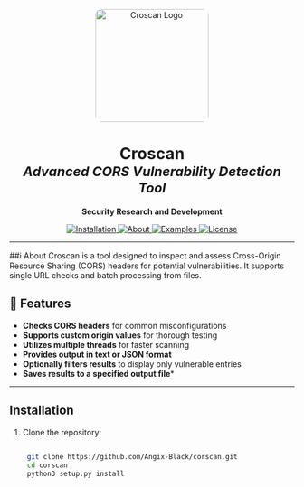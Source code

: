 <p align="center">
  <img src="logo.webp" alt="Croscan Logo" width="200" style="border-radius: 10px;">
</p>

<h1 align="center">
  Croscan
  <br>
  <sub><i>Advanced CORS Vulnerability Detection Tool</i></sub>
</h1>

<p align="center">
  <strong>Security Research and Development</strong>
</p>

<p align="center">
  <a href="#installation">
    <img src="https://img.shields.io/badge/installation-⚙️-blue?style=for-the-badge&logo=python" alt="Installation">
  </a> 
  <a href="#about">
    <img src="https://img.shields.io/badge/about-ℹ️-lightgrey?style=for-the-badge" alt="About">
  </a> 
  <a href="#examples">
    <img src="https://img.shields.io/badge/examples-🚀-green?style=for-the-badge" alt="Examples">
  </a> 
  <a href="#license">
    <img src="https://img.shields.io/badge/license-📜-red?style=for-the-badge" alt="License">
  </a>
</p>

---

##ℹ️ About
Croscan is a tool designed to inspect and assess Cross-Origin Resource Sharing (CORS) headers for potential vulnerabilities. It supports single URL checks and batch processing from files.

## 🌟 Features
- **Checks CORS headers** for common misconfigurations
- **Supports custom origin values** for thorough testing
- **Utilizes multiple threads** for faster scanning
- **Provides output in text or JSON format**
- **Optionally filters results** to display only vulnerable entries
- **Saves results to a specified output file***
---


## Installation
1. Clone the repository:
   ```bash
    
    git clone https://github.com/Angix-Black/corscan.git
    cd corscan
    python3 setup.py install

   ```
 



